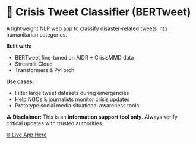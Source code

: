 # 🚨 Crisis Tweet Classifier (BERTweet)

A lightweight NLP web app to classify disaster-related tweets into humanitarian categories.

**Built with:**
- BERTweet fine-tuned on AIDR + CrisisMMD data
- Streamlit Cloud
- Transformers & PyTorch

**Use cases:**
- Filter large tweet datasets during emergencies
- Help NGOs & journalists monitor crisis updates
- Prototype social media situational awareness tools

**⚠️ Disclaimer:** This is an **information support tool only**. Always verify critical updates with trusted authorities.

[🌐 Live App Here](https://crisisintel.streamlit.app/)
